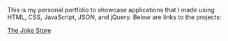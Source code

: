 This is my personal portfolio to showcase applications that I made using HTML, CSS, JavaScript, JSON, and jQuery. Below are links to the projects:

[The Joke Store](https://www.benjaminpitts.github.io/thejokestore)
